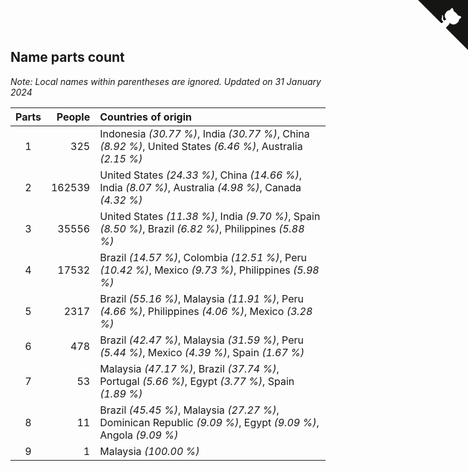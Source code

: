 ## Name parts count

*Note: Local names within parentheses are ignored.*
*Updated on 31 January 2024*

| Parts | People | Countries of origin |
| :--: | ---: | :--- |
| 1 | 325 | Indonesia *(30.77 %)*, India *(30.77 %)*, China *(8.92 %)*, United States *(6.46 %)*, Australia *(2.15 %)* |
| 2 | 162539 | United States *(24.33 %)*, China *(14.66 %)*, India *(8.07 %)*, Australia *(4.98 %)*, Canada *(4.32 %)* |
| 3 | 35556 | United States *(11.38 %)*, India *(9.70 %)*, Spain *(8.50 %)*, Brazil *(6.82 %)*, Philippines *(5.88 %)* |
| 4 | 17532 | Brazil *(14.57 %)*, Colombia *(12.51 %)*, Peru *(10.42 %)*, Mexico *(9.73 %)*, Philippines *(5.98 %)* |
| 5 | 2317 | Brazil *(55.16 %)*, Malaysia *(11.91 %)*, Peru *(4.66 %)*, Philippines *(4.06 %)*, Mexico *(3.28 %)* |
| 6 | 478 | Brazil *(42.47 %)*, Malaysia *(31.59 %)*, Peru *(5.44 %)*, Mexico *(4.39 %)*, Spain *(1.67 %)* |
| 7 | 53 | Malaysia *(47.17 %)*, Brazil *(37.74 %)*, Portugal *(5.66 %)*, Egypt *(3.77 %)*, Spain *(1.89 %)* |
| 8 | 11 | Brazil *(45.45 %)*, Malaysia *(27.27 %)*, Dominican Republic *(9.09 %)*, Egypt *(9.09 %)*, Angola *(9.09 %)* |
| 9 | 1 | Malaysia *(100.00 %)* |


<a href="https://github.com/jonatanklosko/wca_statistics" class="github-corner" aria-label="View source on Github"><svg width="80" height="80" viewBox="0 0 250 250" style="fill:#151513; color:#fff; position: absolute; top: 0; border: 0; right: 0;" aria-hidden="true"><path d="M0,0 L115,115 L130,115 L142,142 L250,250 L250,0 Z"></path><path d="M128.3,109.0 C113.8,99.7 119.0,89.6 119.0,89.6 C122.0,82.7 120.5,78.6 120.5,78.6 C119.2,72.0 123.4,76.3 123.4,76.3 C127.3,80.9 125.5,87.3 125.5,87.3 C122.9,97.6 130.6,101.9 134.4,103.2" fill="currentColor" style="transform-origin: 130px 106px;" class="octo-arm"></path><path d="M115.0,115.0 C114.9,115.1 118.7,116.5 119.8,115.4 L133.7,101.6 C136.9,99.2 139.9,98.4 142.2,98.6 C133.8,88.0 127.5,74.4 143.8,58.0 C148.5,53.4 154.0,51.2 159.7,51.0 C160.3,49.4 163.2,43.6 171.4,40.1 C171.4,40.1 176.1,42.5 178.8,56.2 C183.1,58.6 187.2,61.8 190.9,65.4 C194.5,69.0 197.7,73.2 200.1,77.6 C213.8,80.2 216.3,84.9 216.3,84.9 C212.7,93.1 206.9,96.0 205.4,96.6 C205.1,102.4 203.0,107.8 198.3,112.5 C181.9,128.9 168.3,122.5 157.7,114.1 C157.9,116.9 156.7,120.9 152.7,124.9 L141.0,136.5 C139.8,137.7 141.6,141.9 141.8,141.8 Z" fill="currentColor" class="octo-body"></path></svg></a><style>.github-corner:hover .octo-arm{animation:octocat-wave 560ms ease-in-out}@keyframes octocat-wave{0%,100%{transform:rotate(0)}20%,60%{transform:rotate(-25deg)}40%,80%{transform:rotate(10deg)}}@media (max-width:500px){.github-corner:hover .octo-arm{animation:none}.github-corner .octo-arm{animation:octocat-wave 560ms ease-in-out}}</style>
